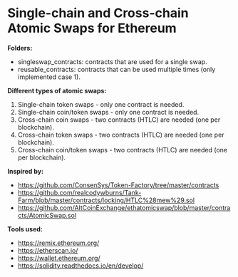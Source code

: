 # Single-chain and Cross-chain Atomic Swaps for Ethereum

**Folders:**
* singleswap_contracts: contracts that are used for a single swap.
* reusable_contracts: contracts that can be used multiple times (only implemented case 1).

**Different types of atomic swaps:**
1. Single-chain token swaps - only one contract is needed.
2. Single-chain coin/token swaps - only one contract is needed.
3. Cross-chain coin swaps - two contracts (HTLC) are needed (one per blockchain).
4. Cross-chain token swaps - two contracts (HTLC) are needed (one per blockchain).
5. Cross-chain coin/token swaps - two contracts (HTLC) are needed (one per blockchain).

**Inspired by:**
* https://github.com/ConsenSys/Token-Factory/tree/master/contracts
* https://github.com/realcodywburns/Tank-Farm/blob/master/contracts/locking/HTLC%28mew%29.sol
* https://github.com/AltCoinExchange/ethatomicswap/blob/master/contracts/AtomicSwap.sol

**Tools used:**
* https://remix.ethereum.org/
* https://etherscan.io/
* https://wallet.ethereum.org/
* https://solidity.readthedocs.io/en/develop/
